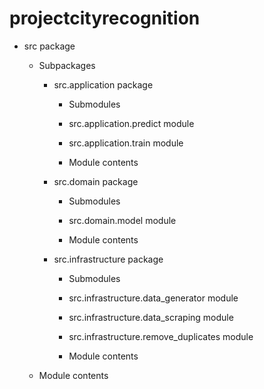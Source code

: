 # projectcityrecognition


* src package


    * Subpackages


        * src.application package


            * Submodules


            * src.application.predict module


            * src.application.train module


            * Module contents


        * src.domain package


            * Submodules


            * src.domain.model module


            * Module contents


        * src.infrastructure package


            * Submodules


            * src.infrastructure.data_generator module


            * src.infrastructure.data_scraping module


            * src.infrastructure.remove_duplicates module


            * Module contents


    * Module contents
